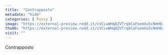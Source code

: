 ```yaml
---
title:  "Contrapposto"
metadate: "hide"
categories: [ Pussy ]
image: "https://external-preview.redd.it/cVCLwWHq8ZVTrq8CaFoemXu5cNmH0z0WPKnTWri36GM.jpg?auto=webp&s=b2fce719e340cca85843a275ce125b998c05728f"
thumb: "https://external-preview.redd.it/cVCLwWHq8ZVTrq8CaFoemXu5cNmH0z0WPKnTWri36GM.jpg?width=960&crop=smart&auto=webp&s=4c7cd9132b6ed073e5cf57876f7b8ab1b6081afc"
visit: ""
---
```

Contrapposto
